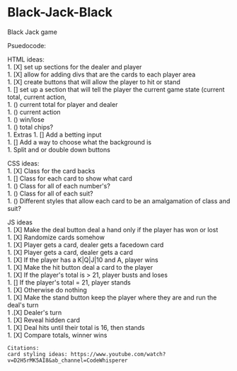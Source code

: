 # Black-Jack-Black
Black Jack game

Psuedocode:  

HTML ideas:  
    1. [X] set up sections for the dealer and player  
    1. [X] allow for adding divs that are the cards to each player area  
    1. [X] create buttons that will allow the player to hit or stand  
    1. [] set up a section that will tell the player the current game state (current total, current action,  
        1. () current total for player and dealer  
        1. () current action  
        1. () win/lose  
        1. () total chips?  
    1. Extras
        1. [] Add a betting input  
        1. [] Add a way to choose what the background is  
        1. Split and or double down buttons  

CSS ideas:  
    1. [X] Class for the card backs  
    1. [] Class for each card to show what card  
        1. () Class for all of each number's?  
        1. () Class for all of each suit?  
        1. () Different styles that allow each card to be an amalgamation of class and suit?  

JS ideas  
    1. [X] Make the deal button deal a hand only if the player has won or lost  
        1. [X] Randomize cards somehow  
        1. [X] Player gets a card, dealer gets a facedown card  
        1. [X] Player gets a card, dealer gets a card  
            1. [X] If the player has a K|Q|J|10 and A, player wins  
    1. [X] Make the hit button deal a card to the player  
        1. [X] If the player's total is > 21, player busts and loses  
        1. [] If the player's total = 21, player stands  
        1. [X] Otherwise do nothing  
    1. [X] Make the stand button keep the player where they are and run the deal's turn  
    1 .[X] Dealer's turn  
        1. [X] Reveal hidden card  
        1. [X] Deal hits until their total is 16, then stands  
    1. [X] Compare totals, winner wins  


    Citations:
    card styling ideas: https://www.youtube.com/watch?v=D2H5rMK5AI8&ab_channel=CodeWhisperer